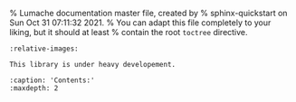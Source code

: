 % Lumache documentation master file, created by
% sphinx-quickstart on Sun Oct 31 07:11:32 2021.
% You can adapt this file completely to your liking, but it should at least
% contain the root `toctree` directive.


```{include} ../../README.md
:relative-images:
```
```{warning}
This library is under heavy developement.
```

```{toctree}
:caption: 'Contents:'
:maxdepth: 2
```


